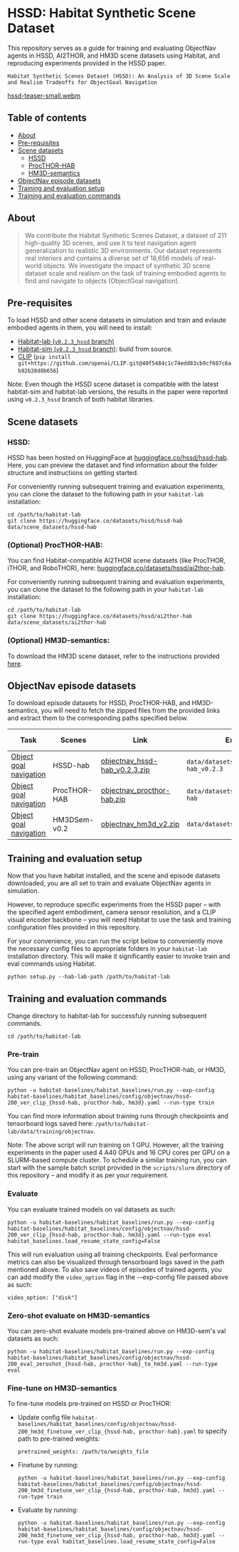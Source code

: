 HSSD: Habitat Synthetic Scene Dataset
==================================

This repository serves as a guide for training and evaluating ObjectNav agents in HSSD, AI2THOR, and HM3D scene datasets using Habitat, and reproducing experiments provided in the HSSD paper.

`Habitat Synthetic Scenes Dataset (HSSD): An Analysis of 3D Scene Scale and Realism Tradeoffs for ObjectGoal Navigation`

[hssd-teaser-small.webm](https://github.com/3dlg-hcvc/hssd/assets/24846546/1e773001-9f0c-4b8d-a508-ec68d2ff477b)

## Table of contents

- [About](#about)
- [Pre-requisites](#pre-requisites)
- [Scene datasets](#scene-datasets)
    - [HSSD](#hssd)
    - [ProcTHOR-HAB](#optional-procthor-hab)
    - [HM3D-semantics](#optional-hm3d-semantics)
- [ObjectNav episode datasets](#objectnav-episode-datasets)
- [Training and evaluation setup](#training-and-evaluation-setup)
- [Training and evaluation commands](#training-and-evaluation-commands)



## About

> We contribute the Habitat Synthetic Scenes Dataset, a dataset of 211 high-quality 3D scenes, and use it to test navigation agent generalization to realistic 3D environments. Our dataset represents real interiors and contains a diverse set of 18,656 models of real-world objects. We investigate the impact of synthetic 3D scene dataset scale and realism on the task of training embodied agents to find and navigate to objects (ObjectGoal navigation).


## Pre-requisites

To load HSSD and other scene datasets in simulation and train and evlaute embodied agents in them, you will need to install:

- [Habitat-lab (`v0.2.3_hssd` branch)](https://github.com/facebookresearch/habitat-lab/tree/v0.2.3_hssd)
- [Habitat-sim (`v0.2.3_hssd` branch)](https://github.com/facebookresearch/habitat-sim/tree/v0.2.3_hssd): build from source.
- [CLIP](https://github.com/openai/CLIP) (`pip install git+https://github.com/openai/CLIP.git@40f5484c1c74edd83cb9cf687c6ab92b28d8b656`)

Note: Even though the HSSD scene dataset is compatible with the latest habitat-sim and habitat-lab versions, the results in the paper were reported using `v0.2.3_hssd` branch of both habitat libraries.

## Scene datasets

### HSSD:

HSSD has been hosted on HuggingFace at [huggingface.co/hssd/hssd-hab](https://huggingface.co/hssd/hssd-hab). Here, you can preview the dataset and find information about the folder structure and instructions on getting started.

For conveniently running subsequent training and evaluation experiments, you can clone the dataset to the following path in your `habitat-lab` installation:

```
cd /path/to/habitat-lab
git clone https://huggingface.co/datasets/hssd/hssd-hab data/scene_datasets/hssd-hab
```

### (Optional) ProcTHOR-HAB: 

You can find Habitat-compatible AI2THOR scene datasets (like ProcTHOR, iTHOR, and RoboTHOR), here: [huggingface.co/datasets/hssd/ai2thor-hab](https://huggingface.co/datasets/hssd/ai2thor-hab).

For conveniently running subsequent training and evaluation experiments, you can clone the dataset to the following path in your `habitat-lab` installation:

```
cd /path/to/habitat-lab
git clone https://huggingface.co/datasets/hssd/ai2thor-hab data/scene_datasets/ai2thor-hab
```

### (Optional) HM3D-semantics: 

To download the HM3D scene dataset, refer to the instructions provided [here](https://github.com/facebookresearch/habitat-sim/blob/main/DATASETS.md#habitat-matterport-3d-research-dataset-hm3d).

## ObjectNav episode datasets

To download episode datasets for HSSD, ProcTHOR-HAB, and HM3D-semantics, you will need to fetch the zipped files from the provided links and extract them to the corresponding paths specified below.

| Task | Scenes | Link | Extract path | Config to use                                                                                                          | Archive size |
| --- | --- | --- | --- |------------------------------------------------------------------------------------------------------------------------| --- |
| [Object goal navigation](https://arxiv.org/abs/2006.13171) | HSSD-hab | [objectnav_hssd-hab_v0.2.3.zip](https://www.dropbox.com/s/26ribfiup5249b8/objectnav_hssd_v0.2.3.zip) | `data/datasets/objectnav/hssd-hab_v0.2.3` | [`datasets/objectnav/hssd-hab.yaml`](habitat-lab/habitat/config/habitat/dataset/objectnav/hssd-hab.yaml)                                    | 206 MB |
| [Object goal navigation](https://arxiv.org/abs/2006.13171) | ProcTHOR-HAB | [objectnav_procthor-hab.zip](https://www.dropbox.com/s/mdfpevn1srr37cr/objectnav_procthor-hab.zip) | `data/datasets/objectnav/procthor-hab` | [`datasets/objectnav/procthor-hab.yaml`](habitat-lab/habitat/config/habitat/dataset/objectnav/procthor-hab.yaml)                                    | 755 MB |
| [Object goal navigation](https://arxiv.org/abs/2006.13171) | HM3DSem-v0.2 | [objectnav_hm3d_v2.zip](https://dl.fbaipublicfiles.com/habitat/data/datasets/objectnav/hm3d/v2/objectnav_hm3d_v2.zip) | `data/datasets/objectnav/hm3d/v2/` | [`datasets/objectnav/hm3d_v2.yaml`](habitat-lab/habitat/config/habitat/dataset/objectnav/hm3d_v2.yaml)                                    | 245 MB |


## Training and evaluation setup

Now that you have habitat installed, and the scene and episode datasets downloaded, you are all set to train and evaluate ObjectNav agents in simulation. 

However, to reproduce specific experiments from the HSSD paper – with the specified agent embodiment, camera sensor resolution, and a CLIP visual encoder backbone – you will need Habitat to use the task and training configuration files provided in this repository. 

For your convenience, you can run the script below to conveniently move the necessary config files to appropriate folders in your `habitat-lab` installation directory. This will make it significantly easier to invoke train and eval commands using Habitat.

```
python setup.py --hab-lab-path /path/to/habitat-lab
```

## Training and evaluation commands

Change directory to habitat-lab for successfuly running subsequent commands.

```
cd /path/to/habitat-lab
```

### Pre-train

You can pre-train an ObjectNav agent on HSSD, ProcTHOR-hab, or HM3D, using any variant of the following command:

```
python -u habitat-baselines/habitat_baselines/run.py --exp-config habitat-baselines/habitat_baselines/config/objectnav/hssd-200_ver_clip_{hssd-hab, procthor-hab, hm3d}.yaml --run-type train
```

You can find more information about training runs through checkpoints and tensorboard logs saved here: `/path/to/habitat-lab/data/training/objectnav`.

Note: The above script will run training on 1 GPU. However, all the training experiments in the paper used 4 A40 GPUs and 16 CPU cores per GPU on a SLURM-based compute cluster. To schedule a similar training run, you can start with the sample batch script provided in the `scripts/slurm` directory of this repository – and modify it as per your requirement.

### Evaluate

You can evaluate trained models on val datasets as such:

```
python -u habitat-baselines/habitat_baselines/run.py --exp-config habitat-baselines/habitat_baselines/config/objectnav/hssd-200_ver_clip_{hssd-hab, procthor-hab, hm3d}.yaml --run-type eval habitat_baselines.load_resume_state_config=False
```

This will run evaluation using all training checkpoints. Eval performance metrics can also be visualized through tensorboard logs saved in the path mentioned above. To also save videos of episodes of trained agents, you can add modify the `video_option` flag in the --exp-config file passed above as such:

```
video_option: ["disk"]
```

### Zero-shot evaluate on HM3D-semantics

You can zero-shot evaluate models pre-trained above on HM3D-sem's val datasets as such:

```
python -u habitat-baselines/habitat_baselines/run.py --exp-config habitat-baselines/habitat_baselines/config/objectnav/hssd-200_eval_zeroshot_{hssd-hab, procthor-hab}_to_hm3d.yaml --run-type eval
```

### Fine-tune on HM3D-semantics

To fine-tune models pre-trained on HSSD or ProcTHOR:

- Update config file `habitat-baselines/habitat_baselines/config/objectnav/hssd-200_hm3d_finetune_ver_clip_{hssd-hab, procthor-hab}.yaml` to specify path to pre-trained weights:

    ```
    pretrained_weights: /path/to/weights_file
    ```

- Finetune by running:

    ```
    python -u habitat-baselines/habitat_baselines/run.py --exp-config habitat-baselines/habitat_baselines/config/objectnav/hssd-200_hm3d_finetune_ver_clip_{hssd-hab, procthor-hab, hm3d}.yaml --run-type train
    ```

- Evaluate by running:

    ```
    python -u habitat-baselines/habitat_baselines/run.py --exp-config habitat-baselines/habitat_baselines/config/objectnav/hssd-200_hm3d_finetune_ver_clip_{hssd-hab, procthor-hab, hm3d}.yaml --run-type eval habitat_baselines.load_resume_state_config=False
    ```
